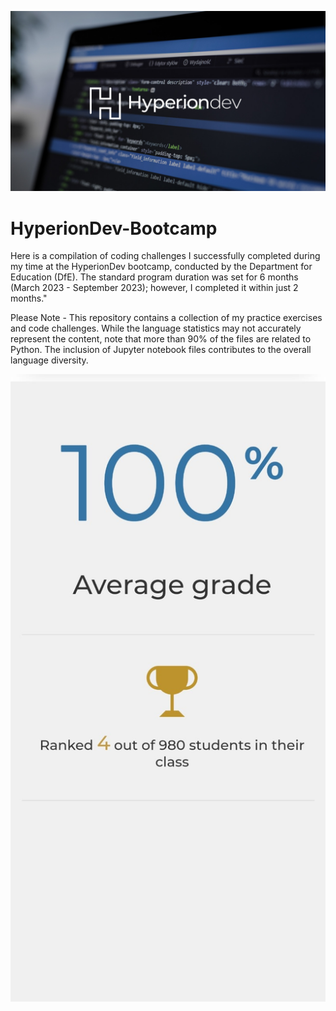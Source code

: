 ![Mainhead](https://github.com/TechPodx/HyperionDev-Bootcamp/blob/6790787985f696cc2de07869ca665f046e6637db/img.jpg)
# HyperionDev-Bootcamp
Here is a compilation of coding challenges I successfully completed during my time at the HyperionDev bootcamp, conducted by the Department for Education (DfE).
The standard program duration was set for 6 months (March 2023 - September 2023); however, I completed it within just 2 months."

Please Note - This repository contains a collection of my practice exercises and code challenges. While the language statistics may not accurately represent the content, note that more than 90% of the files are related to Python. The inclusion of Jupyter notebook files contributes to the overall language diversity.


![Certificate](https://github.com/TechPodx/HyperionDev-Bootcamp/blob/96d21c39567b58752acc7631b936ac31f323dd50/Rank.jpg)
